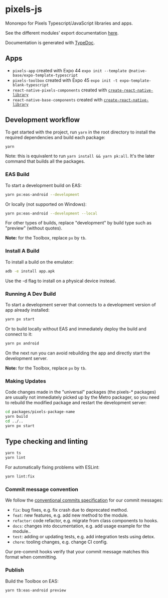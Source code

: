 # pixels-js

Monorepo for Pixels Typescript/JavaScript libraries and apps.


See the different modules' export documentation [here](
    https://gamewithpixels.github.io/pixels-js/index.html
).

Documentation is generated with [TypeDoc](https://typedoc.org/).

## Apps

* `pixels-app` created with Expo 44 `expo init --template @native-base/expo-template-typescript`
* `pixels-toolbox` created with Expo 45 `expo init -t expo-template-blank-typescript`
* `react-native-pixels-components` created with [`create-react-native-library`](
    https://github.com/callstack/react-native-builder-bob
)
* `react-native-base-components` created with [`create-react-native-library`](
    https://github.com/callstack/react-native-builder-bob
)

## Development workflow

To get started with the project, run `yarn` in the root directory to install the required dependencies and build each package:

```sh
yarn
```

Note: this is equivalent to run `yarn install && yarn pk:all`.
It's the later command that builds all the packages.

### EAS Build

To start a development build on EAS:
```sh
yarn px:eas-android --development
```

Or locally (not supported on Windows):
```sh
yarn px:eas-android --development --local
```

For other types of builds, replace "development" by build type such as "preview" (without quotes).

**Note:** for the Toolbox, replace `px` by `tb`.

### Install A Build

To install a build on the emulator:
```sh
adb -e install app.apk
```

Use the -d flag to install on a physical device instead.

### Running A Dev Build

To start a development server that connects to a development version of app already installed:
```sh
yarn px start
```

Or to build locally without EAS and immediately deploy the build and connect to it:
```sh
yarn px android
```

On the next run you can avoid rebuilding the app and directly start the development server.

**Note:** for the Toolbox, replace `px` by `tb`.

### Making Updates

Code changes made in the "universal" packages (the pixels-* packages) are usually not immediately
picked up by the Metro packager, so you need to rebuild the modified package and restart the
development server:

```sh
cd packages/pixels-package-name
yarn build
cd ../..
yarn px start
```

## Type checking and linting

```sh
yarn ts
yarn lint
```

For automatically fixing problems with ESLint:
```sh
yarn lint:fix
```

### Commit message convention

We follow the [conventional commits specification](https://www.conventionalcommits.org/en) for our commit messages:

- `fix`: bug fixes, e.g. fix crash due to deprecated method.
- `feat`: new features, e.g. add new method to the module.
- `refactor`: code refactor, e.g. migrate from class components to hooks.
- `docs`: changes into documentation, e.g. add usage example for the module..
- `test`: adding or updating tests, e.g. add integration tests using detox.
- `chore`: tooling changes, e.g. change CI config.

Our pre-commit hooks verify that your commit message matches this format when committing.

### Publish

Build the Toolbox on EAS:
```sh
yarn tb:eas-android preview
```
